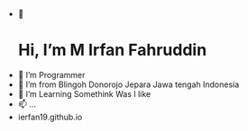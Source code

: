 - 👋 <h1>Hi, I’m M Irfan Fahruddin</h1>
- 👀 I’m Programmer
- 🌱 I’m from Blingoh Donorojo Jepara Jawa tengah Indonesia
- 💞️ I’m Learning Somethink Was I like
- 📫 ...
- ierfan19.github.io



<!---
Ierfan19/Ierfan19 is a ✨ special ✨ repository because its `README.md` (this file) appears on your GitHub profile.
You can click the Preview link to take a look at your changes.
--->
